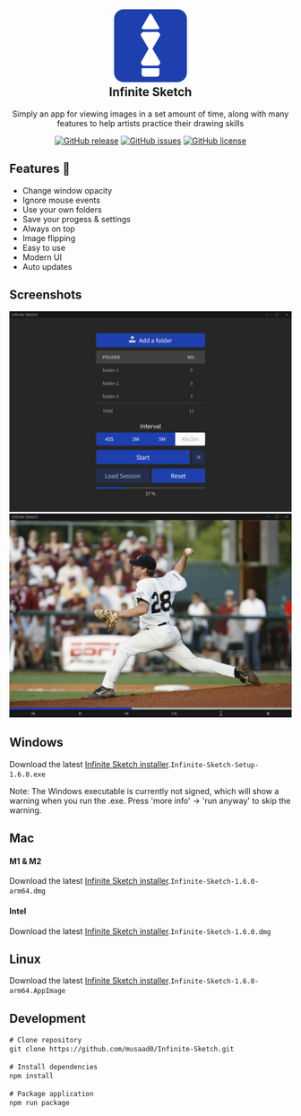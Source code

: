 <h2 align="center">
    <a href="https://github.com/musaad0/Infinite-Sketch">
    <img src="https://github.com/musaad0/Infinite-Sketch/blob/main/assets/icon.png" alt="Infinite Sketch" width="130">
    </a>
    <br>
    Infinite Sketch
</h2>

 <p align="center">
    Simply an app for viewing images in a set amount of time, along with many features to help artists practice their drawing skills
</p>

<div align="center">
<a href="https://github.com/musaad0/Infinite-Sketch/releases/latest"> <img alt="GitHub release" src="https://img.shields.io/badge/Latest-v1.6.0-blue"></a>
<a href="https://github.com/musaad0/Infinite-Sketch/issues"> <img alt="GitHub issues" src="https://img.shields.io/github/issues/musaad0/Infinite-Sketch"></a>
<a href="https://github.com/musaad0/Infinite-Sketch/blob/main/LICENSE"> <img alt="GitHub license" src="https://img.shields.io/github/license/musaad0/Infinite-Sketch"></a>
</div>

## Features :rocket:

- Change window opacity
- Ignore mouse events
- Use your own folders
- Save your progess & settings
- Always on top
- Image flipping
- Easy to use
- Modern UI
- Auto updates

## Screenshots

![app screenshot-1](https://github.com/musaad0/Infinite-Sketch/blob/main/screenshots/Infinite_Sketch_1.png 'screenshot-1')
![app screenshot-2](https://github.com/musaad0/Infinite-Sketch/blob/main/screenshots/Infinite_Sketch_2.jpg 'screenshot-2')


## Windows

Download the latest [Infinite Sketch installer](https://github.com/musaad0/Infinite-Sketch/releases/latest).`Infinite-Sketch-Setup-1.6.0.exe`


Note: The Windows executable is currently not signed, which will show a warning when you run the .exe. Press 'more info' -> 'run anyway' to skip the warning.

## Mac
#### M1 & M2
Download the latest [Infinite Sketch installer](https://github.com/musaad0/Infinite-Sketch/releases/latest).`Infinite-Sketch-1.6.0-arm64.dmg`
#### Intel
Download the latest [Infinite Sketch installer](https://github.com/musaad0/Infinite-Sketch/releases/latest).`Infinite-Sketch-1.6.0.dmg`

## Linux
Download the latest [Infinite Sketch installer](https://github.com/musaad0/Infinite-Sketch/releases/latest).`Infinite-Sketch-1.6.0-arm64.AppImage`

## Development

```
# Clone repository
git clone https://github.com/musaad0/Infinite-Sketch.git

# Install dependencies
npm install

# Package application
npm run package
```
